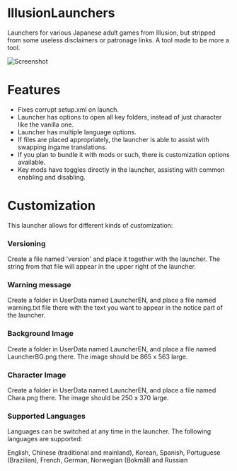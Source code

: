 # IllusionLaunchers
Launchers for various Japanese adult games from Illusion, but stripped from some useless disclaimers or patronage links.
A tool made to be more a tool.

![Screenshot](https://i.imgur.com/6KvRJr5.png "Screenshot")

# Features
- Fixes corrupt setup.xml on launch.
- Launcher has options to open all key folders, instead of just character like the vanilla one.
- Launcher has multiple language options.
- If files are placed appropriately, the launcher is able to assist with swapping ingame translations.
- If you plan to bundle it with mods or such, there is customization options available.
- Key mods have toggles directly in the launcher, assisting with common enabling and disabling.

# Customization
This launcher allows for different kinds of customization:

### Versioning
Create a file named 'version' and place it together with the launcher. The string from that file will appear in the upper right of the launcher.

### Warning message
Create a folder in UserData named LauncherEN, and place a file named warning.txt file there with the text you want to appear in the notice part of the launcher.

### Background Image
Create a folder in UserData named LauncherEN, and place a file named LauncherBG.png there. The image should be 865 x 563 large.

### Character Image
Create a folder in UserData named LauncherEN, and place a file named Chara.png there. The image should be 250 x 370 large.

### Supported Languages
Languages can be switched at any time in the launcher. The following languages are supported:

English, Chinese (traditional and mainland), Korean, Spanish, Portuguese (Brazilian), French, German, Norwegian (Bokmål) and Russian
